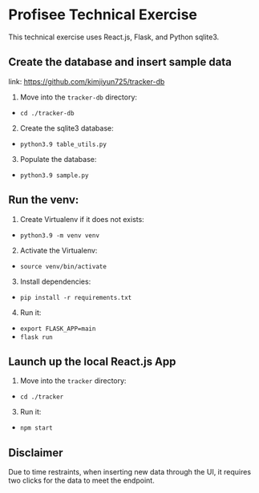 # Profisee Technical Exercise
This technical exercise uses React.js, Flask, and Python sqlite3.

## Create the database and insert sample data
link: https://github.com/kimjiyun725/tracker-db
1. Move into the `tracker-db` directory:
* `cd ./tracker-db`

2. Create the sqlite3 database:
* `python3.9 table_utils.py`

3. Populate the database:
* `python3.9 sample.py`

## Run the venv:
1. Create Virtualenv if it does not exists:

* `python3.9 -m venv venv`

2. Activate the Virtualenv:

* `source venv/bin/activate`
3. Install dependencies:

* `pip install -r requirements.txt`
4. Run it:

* `export FLASK_APP=main`
* `flask run`

## Launch up the local React.js App
1. Move into the `tracker` directory:
* `cd ./tracker`

3. Run it:
* `npm start`

## Disclaimer
Due to time restraints, when inserting new data through the UI, it requires two clicks for the data to meet the endpoint.
